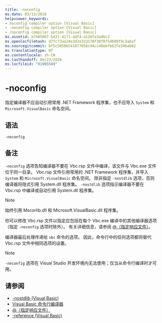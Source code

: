 ```yaml
---
title: -noconfig
ms.date: 03/13/2018
helpviewer_keywords:
- noconfig compiler option [Visual Basic]
- -noconfig compiler option [Visual Basic]
- /noconfig compiler option [Visual Basic]
ms.assetid: a7405067-bd21-4171-adf4-a126fa3ad6c3
ms.openlocfilehash: d7fc73aa24e3d2e323170f38f0f5d689f9c3abaf
ms.sourcegitcommit: bf5c5850654187705bc94cc40ebfb62fe346ab02
ms.translationtype: HT
ms.contentlocale: zh-CN
ms.lasthandoff: 09/23/2020
ms.locfileid: "91065549"
---
```

# <a name="-noconfig"></a>-noconfig

指定编译器不应自动引用常用 .NET Framework 程序集，也不应导入 `System` 和 `Microsoft.VisualBasic` 命名空间。  
  
## <a name="syntax"></a>语法  
  
```console  
-noconfig  
```  
  
## <a name="remarks"></a>备注  

 `-noconfig` 选项告知编译器不要在 Vbc.rsp 文件中编译，该文件与 Vbc.exe 文件位于同一目录。 Vbc.rsp 文件引用常用的 .NET Framework 程序集，并导入 `System` 和 `Microsoft.VisualBasic` 命名空间。 除非指定 `-nostdlib` 选项，否则编译器将隐式引用 System.dll 程序集。 `-nostdlib` 选项指示编译器不要在 Vbc.rsp 中编译或自动引用 System.dll 程序集。  
  
> [!NOTE]
> 始终引用 Mscorlib.dll 和 Microsoft.VisualBasic.dll 程序集。  
  
 你可以修改 Vbc.rsp 文件以指定应包括在每个 Vbc.exe 编译中的其他编译器选项（指定 `-noconfig` 选项时除外）。 有关详细信息，请参阅 [@（指定响应文件）](specify-response-file.md)。  
  
 编译器最后处理传递给 `vbc` 命令的选项。 因此，命令行中的任何选项都将替代 Vbc.rsp 文件中相同选项的设置。  
  
> [!NOTE]
> `-noconfig` 选项在 Visual Studio 开发环境内无法使用；仅当从命令行编译时才可用。  
  
## <a name="see-also"></a>请参阅

- [-nostdlib (Visual Basic)](nostdlib.md)
- [Visual Basic 命令行编译器](index.md)
- [@（指定响应文件）](specify-response-file.md)
- [-reference (Visual Basic)](reference.md)
